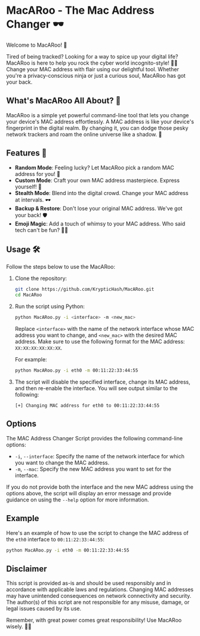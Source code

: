 # MacARoo - The Mac Address Changer 🕶️
          
Welcome to MacARoo! 🎉
       
Tired of being tracked? Looking for a way to spice up your digital life? MacARoo is here to help you rock the cyber world incognito-style! 🕵️‍♂️ Change your MAC address with flair using our delightful tool. Whether you're a privacy-conscious ninja or just a curious soul, MacARoo has got your back.
  
## What's MacARoo All About? 🤔

MacARoo is a simple yet powerful command-line tool that lets you change your device's MAC address effortlessly. A MAC address is like your device's fingerprint in the digital realm. By changing it, you can dodge those pesky network trackers and roam the online universe like a shadow. 🌌

## Features 🌟

- **Random Mode**: Feeling lucky? Let MacARoo pick a random MAC address for you! 🎲
- **Custom Mode**: Craft your own MAC address masterpiece. Express yourself! 💃
- **Stealth Mode**: Blend into the digital crowd. Change your MAC address at intervals. 🕶️
- **Backup & Restore**: Don't lose your original MAC address. We've got your back! 🛡️
- **Emoji Magic**: Add a touch of whimsy to your MAC address. Who said tech can't be fun? 🦄✨

## Usage 🛠️

Follow the steps below to use the MacARoo:

1. Clone the repository:

   ```bash
   git clone https://github.com/KrypticHash/MacARoo.git
   cd MacARoo
   ```

2. Run the script using Python:

   ```bash
   python MacARoo.py -i <interface> -m <new_mac>
   ```

   Replace `<interface>` with the name of the network interface whose MAC address you want to change, and `<new_mac>` with the desired MAC address. Make sure to use the following format for the MAC address: `XX:XX:XX:XX:XX:XX`.

   For example:

   ```bash
   python MacARoo.py -i eth0 -m 00:11:22:33:44:55
   ```

3. The script will disable the specified interface, change its MAC address, and then re-enable the interface. You will see output similar to the following:
   ```
   [+] Changing MAC address for eth0 to 00:11:22:33:44:55
   ```

## Options

The MAC Address Changer Script provides the following command-line options:

- `-i`, `--interface`: Specify the name of the network interface for which you want to change the MAC address.
- `-m`, `--mac`: Specify the new MAC address you want to set for the interface.

If you do not provide both the interface and the new MAC address using the options above, the script will display an error message and provide guidance on using the `--help` option for more information.

## Example

Here's an example of how to use the script to change the MAC address of the `eth0` interface to `00:11:22:33:44:55`:

```bash
python MacARoo.py -i eth0 -m 00:11:22:33:44:55
```

## Disclaimer

This script is provided as-is and should be used responsibly and in accordance with applicable laws and regulations. Changing MAC addresses may have unintended consequences on network connectivity and security. The author(s) of this script are not responsible for any misuse, damage, or legal issues caused by its use.

Remember, with great power comes great responsibility! Use MacARoo wisely. 🦸‍♂️
